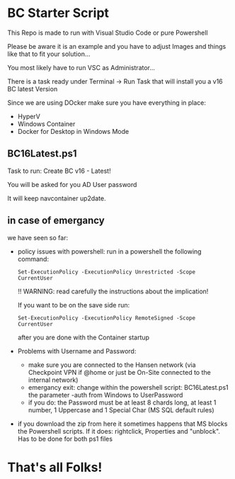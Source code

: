 # BC Starter Script
This Repo is made to run with Visual Studio Code or pure Powershell

Please be aware it is an example and you have to adjust Images and things like that to fit your solution...

You most likely have to run VSC as Administrator...

There is a task ready under Terminal -> Run Task that will install you a v16 BC latest Version

Since we are using DOcker make sure you have everything in place:
- HyperV
- Windows Container
- Docker for Desktop in Windows Mode

## BC16Latest.ps1
Task to run: Create BC v16 - Latest!

You will be asked for you AD User password

It will keep navcontainer up2date.

## in case of emergancy 
we have seen so far:
- policy issues with powershell: run in a powershell the following command:
    ```
    Set-ExecutionPolicy -ExecutionPolicy Unrestricted -Scope CurrentUser
    ```
  
  !! WARNING: read carefully the instructions about the implication!
  
  If you want to be on the save side run: 
  
    ```
    Set-ExecutionPolicy -ExecutionPolicy RemoteSigned -Scope CurrentUser
    ```
  
  after you are done with the Container startup

- Problems with Username and Password:
  - make sure you are connected to the Hansen network (via Checkpoint VPN if @home or just be On-Site connected to the internal network)
   - emergancy exit: change within the powershell script: BC16Latest.ps1 the parameter -auth from Windows to UserPassword
    - if you do: the Password must be at least 8 chards long, at least 1 number, 1 Uppercase and 1 Special Char (MS SQL default rules)

- if you download the zip from here it sometimes happens that MS blocks the Powershell scripts. If it does: rightclick, Properties and "unblock". Has to be done for both ps1 files

# That's all Folks!
